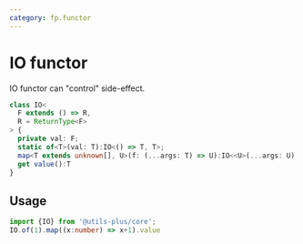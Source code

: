 ```yaml
---
category: fp.functor
---
```


# IO functor

IO functor can "control" side-effect.

```typescript
class IO<
  F extends () => R,
  R = ReturnType<F>
> {
  private val: F;
  static of<T>(val: T):IO<() => T, T>;
  map<T extends unknown[], U>(f: (...args: T) => U):IO<<U>(...args: U) => U, U>
  get value():T
}
```

## Usage

```typescript
import {IO} from '@utils-plus/core';
IO.of(1).map((x:number) => x+1).value
```


